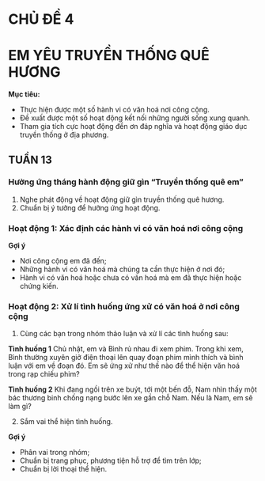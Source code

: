 # CHỦ ĐỀ 4
# EM YÊU TRUYỀN THỐNG QUÊ HƯƠNG

**Mục tiêu:**
* Thực hiện được một số hành vi có văn hoá nơi công cộng.
* Đề xuất được một số hoạt động kết nối những người sống xung quanh.
* Tham gia tích cực hoạt động đền ơn đáp nghĩa và hoạt động giáo dục truyền thống ở địa phương.

## TUẦN 13

### Hưởng ứng tháng hành động giữ gìn “Truyền thống quê em”
1. Nghe phát động về hoạt động giữ gìn truyền thống quê hương.
2. Chuẩn bị ý tưởng để hưởng ứng hoạt động.

### Hoạt động 1: Xác định các hành vi có văn hoá nơi công cộng

**Gợi ý**
- Nơi công cộng em đã đến;
- Những hành vi có văn hoá mà chúng ta cần thực hiện ở nơi đó;
- Hành vi có văn hoá hoặc chưa có văn hoá mà em đã thực hiện hoặc chứng kiến.

### Hoạt động 2: Xử lí tình huống ứng xử có văn hoá ở nơi công cộng
1. Cùng các bạn trong nhóm thảo luận và xử lí các tình huống sau:

**Tình huống 1**
Chủ nhật, em và Bình rủ nhau đi xem phim. Trong khi xem, Bình thường xuyên giở điện thoại lên quay đoạn phim mình thích và bình luận với em về đoạn đó.
Em sẽ ứng xử như thế nào để thể hiện văn hoá trong rạp chiếu phim?

**Tình huống 2**
Khi đang ngồi trên xe buýt, tới một bến đỗ, Nam nhìn thấy một bác thương binh chống nạng bước lên xe gần chỗ Nam.
Nếu là Nam, em sẽ làm gì?

2. Sắm vai thể hiện tình huống.

**Gợi ý**
- Phân vai trong nhóm;
- Chuẩn bị trang phục, phương tiện hỗ trợ để tìm trên lớp;
- Chuẩn bị lời thoại thể hiện.
